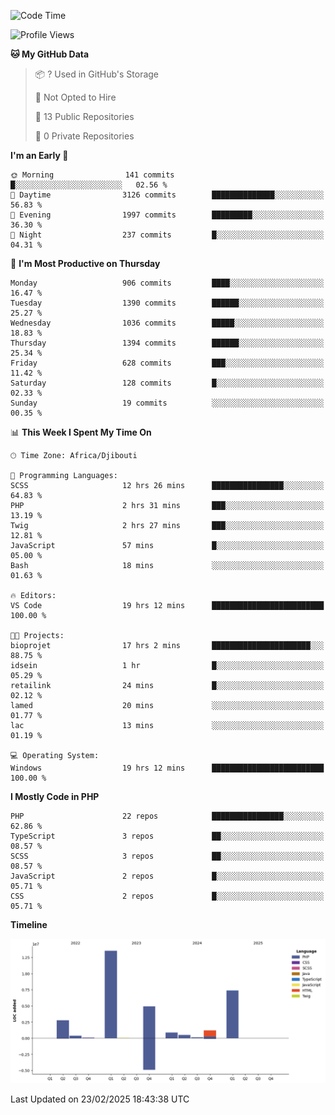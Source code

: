 <!--START_SECTION:waka-->
![Code Time](http://img.shields.io/badge/Code%20Time-2%2C254%20hrs%2042%20mins-blue)

![Profile Views](http://img.shields.io/badge/Profile%20Views-0-blue)

**🐱 My GitHub Data** 

> 📦 ? Used in GitHub's Storage 
 > 
> 🚫 Not Opted to Hire
 > 
> 📜 13 Public Repositories 
 > 
> 🔑 0 Private Repositories 
 > 
**I'm an Early 🐤** 

```text
🌞 Morning                141 commits         █░░░░░░░░░░░░░░░░░░░░░░░░   02.56 % 
🌆 Daytime                3126 commits        ██████████████░░░░░░░░░░░   56.83 % 
🌃 Evening                1997 commits        █████████░░░░░░░░░░░░░░░░   36.30 % 
🌙 Night                  237 commits         █░░░░░░░░░░░░░░░░░░░░░░░░   04.31 % 
```
📅 **I'm Most Productive on Thursday** 

```text
Monday                   906 commits         ████░░░░░░░░░░░░░░░░░░░░░   16.47 % 
Tuesday                  1390 commits        ██████░░░░░░░░░░░░░░░░░░░   25.27 % 
Wednesday                1036 commits        █████░░░░░░░░░░░░░░░░░░░░   18.83 % 
Thursday                 1394 commits        ██████░░░░░░░░░░░░░░░░░░░   25.34 % 
Friday                   628 commits         ███░░░░░░░░░░░░░░░░░░░░░░   11.42 % 
Saturday                 128 commits         █░░░░░░░░░░░░░░░░░░░░░░░░   02.33 % 
Sunday                   19 commits          ░░░░░░░░░░░░░░░░░░░░░░░░░   00.35 % 
```


📊 **This Week I Spent My Time On** 

```text
🕑︎ Time Zone: Africa/Djibouti

💬 Programming Languages: 
SCSS                     12 hrs 26 mins      ████████████████░░░░░░░░░   64.83 % 
PHP                      2 hrs 31 mins       ███░░░░░░░░░░░░░░░░░░░░░░   13.19 % 
Twig                     2 hrs 27 mins       ███░░░░░░░░░░░░░░░░░░░░░░   12.81 % 
JavaScript               57 mins             █░░░░░░░░░░░░░░░░░░░░░░░░   05.00 % 
Bash                     18 mins             ░░░░░░░░░░░░░░░░░░░░░░░░░   01.63 % 

🔥 Editors: 
VS Code                  19 hrs 12 mins      █████████████████████████   100.00 % 

🐱‍💻 Projects: 
bioprojet                17 hrs 2 mins       ██████████████████████░░░   88.75 % 
idsein                   1 hr                █░░░░░░░░░░░░░░░░░░░░░░░░   05.29 % 
retailink                24 mins             █░░░░░░░░░░░░░░░░░░░░░░░░   02.12 % 
lamed                    20 mins             ░░░░░░░░░░░░░░░░░░░░░░░░░   01.77 % 
lac                      13 mins             ░░░░░░░░░░░░░░░░░░░░░░░░░   01.19 % 

💻 Operating System: 
Windows                  19 hrs 12 mins      █████████████████████████   100.00 % 
```

**I Mostly Code in PHP** 

```text
PHP                      22 repos            ████████████████░░░░░░░░░   62.86 % 
TypeScript               3 repos             ██░░░░░░░░░░░░░░░░░░░░░░░   08.57 % 
SCSS                     3 repos             ██░░░░░░░░░░░░░░░░░░░░░░░   08.57 % 
JavaScript               2 repos             █░░░░░░░░░░░░░░░░░░░░░░░░   05.71 % 
CSS                      2 repos             █░░░░░░░░░░░░░░░░░░░░░░░░   05.71 % 
```



**Timeline**

![Lines of Code chart](https://raw.githubusercontent.com/tahar-elgunaoui/tahar-elgunaoui/main/assets/bar_graph.png)


 Last Updated on 23/02/2025 18:43:38 UTC
<!--END_SECTION:waka-->

